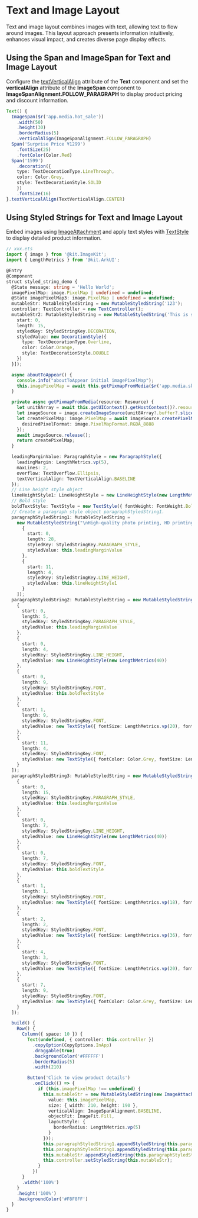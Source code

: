 # Text and Image Layout
<!--Kit: ArkUI-->
<!--Subsystem: ArkUI-->
<!--Owner: @xiangyuan6-->
<!--Designer: @pssea-->
<!--Tester: @jiaoaozihao-->
<!--Adviser: @HelloCrease-->

Text and image layout combines images with text, allowing text to flow around images. This layout approach presents information intuitively, enhances visual impact, and creates diverse page display effects.

## Using the Span and ImageSpan for Text and Image Layout

Configure the [textVerticalAlign](../reference/apis-arkui/arkui-ts/ts-basic-components-text.md#textverticalalign20) attribute of the **Text** component and set the **verticalAlign** attribute of the **ImageSpan** component to **ImageSpanAlignment.FOLLOW_PARAGRAPH** to display product pricing and discount information.

```ts
Text() {
  ImageSpan($r('app.media.hot_sale'))
    .width(50)
    .height(30)
    .borderRadius(5)
    .verticalAlign(ImageSpanAlignment.FOLLOW_PARAGRAPH)
  Span('Surprise Price ¥1299')
    .fontSize(25)
    .fontColor(Color.Red)
  Span('1599')
    .decoration({
    type: TextDecorationType.LineThrough,
    color: Color.Grey,
    style: TextDecorationStyle.SOLID
    })
    .fontSize(16)
}.textVerticalAlign(TextVerticalAlign.CENTER)
```



## Using Styled Strings for Text and Image Layout

Embed images using [ImageAttachment](../reference/apis-arkui/arkui-ts/ts-universal-styled-string.md#imageattachment) and apply text styles with [TextStyle](../reference/apis-arkui/arkui-ts/ts-universal-styled-string.md#textstyle) to display detailed product information.

```ts
// xxx.ets
import { image } from '@kit.ImageKit';
import { LengthMetrics } from '@kit.ArkUI';

@Entry
@Component
struct styled_string_demo {
  @State message: string = 'Hello World';
  imagePixelMap: image.PixelMap | undefined = undefined;
  @State imagePixelMap3: image.PixelMap | undefined = undefined;
  mutableStr: MutableStyledString = new MutableStyledString('123');
  controller: TextController = new TextController();
  mutableStr2: MutableStyledString = new MutableStyledString('This is set decoration line style to the mutableStr2', [{
    start: 0,
    length: 15,
    styledKey: StyledStringKey.DECORATION,
    styledValue: new DecorationStyle({
      type: TextDecorationType.Overline,
      color: Color.Orange,
      style: TextDecorationStyle.DOUBLE
    })
  }]);

  async aboutToAppear() {
    console.info("aboutToAppear initial imagePixelMap");
    this.imagePixelMap = await this.getPixmapFromMedia($r('app.media.sky'));
  }

  private async getPixmapFromMedia(resource: Resource) {
    let unit8Array = await this.getUIContext().getHostContext()?.resourceManager?.getMediaContent(resource.id);
    let imageSource = image.createImageSource(unit8Array?.buffer?.slice(0, unit8Array?.buffer?.byteLength));
    let createPixelMap: image.PixelMap = await imageSource.createPixelMap({
      desiredPixelFormat: image.PixelMapFormat.RGBA_8888
    });
    await imageSource.release();
    return createPixelMap;
  }

  leadingMarginValue: ParagraphStyle = new ParagraphStyle({
    leadingMargin: LengthMetrics.vp(5),
    maxLines: 2,
    overflow: TextOverflow.Ellipsis,
    textVerticalAlign: TextVerticalAlign.BASELINE
  });
  // Line height style object
  lineHeightStyle1: LineHeightStyle = new LineHeightStyle(new LengthMetrics(24));
  // Bold style
  boldTextStyle: TextStyle = new TextStyle({ fontWeight: FontWeight.Bold });
  // Create a paragraph style object paragraphStyledString1.
  paragraphStyledString1: MutableStyledString =
    new MutableStyledString("\nHigh-quality photo printing, HD printing in 3/4/5/6-inch sizes with free shipping and lamination, quality guaranteed,", [
      {
        start: 0,
        length: 28,
        styledKey: StyledStringKey.PARAGRAPH_STYLE,
        styledValue: this.leadingMarginValue
      },
      {
        start: 11,
        length: 4,
        styledKey: StyledStringKey.LINE_HEIGHT,
        styledValue: this.lineHeightStyle1
      }
    ]);
  paragraphStyledString2: MutableStyledString = new MutableStyledString("\nLimited-time direct discount of ¥5.15, limited quantity with free gift", [
    {
      start: 0,
      length: 5,
      styledKey: StyledStringKey.PARAGRAPH_STYLE,
      styledValue: this.leadingMarginValue
    },
    {
      start: 0,
      length: 4,
      styledKey: StyledStringKey.LINE_HEIGHT,
      styledValue: new LineHeightStyle(new LengthMetrics(40))
    },
    {
      start: 0,
      length: 9,
      styledKey: StyledStringKey.FONT,
      styledValue: this.boldTextStyle
    },
    {
      start: 1,
      length: 9,
      styledKey: StyledStringKey.FONT,
      styledValue: new TextStyle({ fontSize: LengthMetrics.vp(20), fontColor: Color.Red })
    },
    {
      start: 11,
      length: 4,
      styledKey: StyledStringKey.FONT,
      styledValue: new TextStyle({ fontColor: Color.Grey, fontSize: LengthMetrics.vp(14) })
    }
  ]);
  paragraphStyledString3: MutableStyledString = new MutableStyledString("\n¥22.50, Sales Volume 4 Million+", [
    {
      start: 0,
      length: 15,
      styledKey: StyledStringKey.PARAGRAPH_STYLE,
      styledValue: this.leadingMarginValue
    },
    {
      start: 0,
      length: 7,
      styledKey: StyledStringKey.LINE_HEIGHT,
      styledValue: new LineHeightStyle(new LengthMetrics(40))
    },
    {
      start: 0,
      length: 7,
      styledKey: StyledStringKey.FONT,
      styledValue: this.boldTextStyle
    },
    {
      start: 1,
      length: 1,
      styledKey: StyledStringKey.FONT,
      styledValue: new TextStyle({ fontSize: LengthMetrics.vp(18), fontColor: Color.Red })
    },
    {
      start: 2,
      length: 2,
      styledKey: StyledStringKey.FONT,
      styledValue: new TextStyle({ fontSize: LengthMetrics.vp(36), fontColor: Color.Red })
    },
    {
      start: 4,
      length: 3,
      styledKey: StyledStringKey.FONT,
      styledValue: new TextStyle({ fontSize: LengthMetrics.vp(20), fontColor: Color.Red })
    },
    {
      start: 7,
      length: 9,
      styledKey: StyledStringKey.FONT,
      styledValue: new TextStyle({ fontColor: Color.Grey, fontSize: LengthMetrics.vp(14) })
    }
  ]);

  build() {
    Row() {
      Column({ space: 10 }) {
        Text(undefined, { controller: this.controller })
          .copyOption(CopyOptions.InApp)
          .draggable(true)
          .backgroundColor('#FFFFFF')
          .borderRadius(5)
          .width(210)

        Button('Click to view product details')
          .onClick(() => {
            if (this.imagePixelMap !== undefined) {
              this.mutableStr = new MutableStyledString(new ImageAttachment({
                value: this.imagePixelMap,
                size: { width: 210, height: 190 },
                verticalAlign: ImageSpanAlignment.BASELINE,
                objectFit: ImageFit.Fill,
                layoutStyle: {
                  borderRadius: LengthMetrics.vp(5)
                }
              }));
              this.paragraphStyledString1.appendStyledString(this.paragraphStyledString2);
              this.paragraphStyledString1.appendStyledString(this.paragraphStyledString3);
              this.mutableStr.appendStyledString(this.paragraphStyledString1);
              this.controller.setStyledString(this.mutableStr);
            }
          })
      }
      .width('100%')
    }
    .height('100%')
    .backgroundColor('#F8F8FF')
  }
}
```


